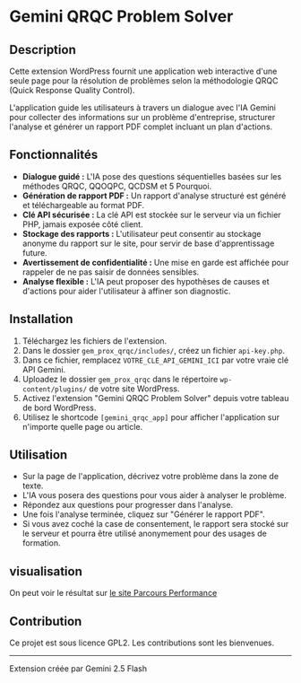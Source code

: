 # Gemini QRQC Problem Solver

## Description

Cette extension WordPress fournit une application web interactive d'une seule page pour la résolution de problèmes selon la méthodologie QRQC (Quick Response Quality Control).

L'application guide les utilisateurs à travers un dialogue avec l'IA Gemini pour collecter des informations sur un problème d'entreprise, structurer l'analyse et générer un rapport PDF complet incluant un plan d'actions.

## Fonctionnalités

* **Dialogue guidé :** L'IA pose des questions séquentielles basées sur les méthodes QRQC, QQOQPC, QCDSM et 5 Pourquoi.
* **Génération de rapport PDF :** Un rapport d'analyse structuré est généré et téléchargeable au format PDF.
* **Clé API sécurisée :** La clé API est stockée sur le serveur via un fichier PHP, jamais exposée côté client.
* **Stockage des rapports :** L'utilisateur peut consentir au stockage anonyme du rapport sur le site, pour servir de base d'apprentissage future.
* **Avertissement de confidentialité :** Une mise en garde est affichée pour rappeler de ne pas saisir de données sensibles.
* **Analyse flexible :** L'IA peut proposer des hypothèses de causes et d'actions pour aider l'utilisateur à affiner son diagnostic.

## Installation

1.  Téléchargez les fichiers de l'extension.
2.  Dans le dossier `gem_prox_qrqc/includes/`, créez un fichier `api-key.php`.
3.  Dans ce fichier, remplacez `VOTRE_CLE_API_GEMINI_ICI` par votre vraie clé API Gemini.
4.  Uploadez le dossier `gem_prox_qrqc` dans le répertoire `wp-content/plugins/` de votre site WordPress.
5.  Activez l'extension "Gemini QRQC Problem Solver" depuis votre tableau de bord WordPress.
6.  Utilisez le shortcode `[gemini_qrqc_app]` pour afficher l'application sur n'importe quelle page ou article.

## Utilisation

* Sur la page de l'application, décrivez votre problème dans la zone de texte.
* L'IA vous posera des questions pour vous aider à analyser le problème.
* Répondez aux questions pour progresser dans l'analyse.
* Une fois l'analyse terminée, cliquez sur "Générer le rapport PDF".
* Si vous avez coché la case de consentement, le rapport sera stocké sur le serveur et pourra être utilisé anonymement pour des usages de formation.

## visualisation
On peut voir le résultat sur [le site Parcours Performance](https://parcours-performance.com/aide-a-la-resolution-de-probleme-type-qrqc/)
## Contribution

Ce projet est sous licence GPL2. Les contributions sont les bienvenues.

--- 
Extension créée par Gemini 2.5 Flash
